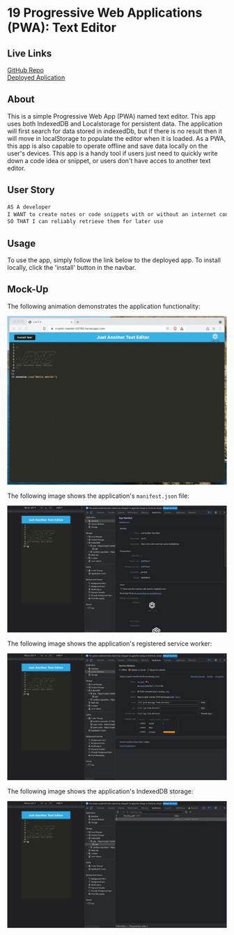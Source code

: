# 19 Progressive Web Applications (PWA): Text Editor

## Live Links
[GitHub Repo](https://github.com/Morganbb104/HW_19-Progressive-Web-Applications-PWA-Text-Editor)  
[Deployed Aplication](https://dashboard.heroku.com/apps/pwa-texteditior-0506)

## About

This is a simple Progressive Web App (PWA) named text editor. This app uses both IndexedDB and Localstorage for persistent data.
The application will first search for data stored in indexedDb, but if there is no result then it will move in localStorage to populate the editor when it is loaded. As a PWA, this app is also capable to operate offline and save data locally on the user's devices.
This app is a handy tool if users just need to quickly write down a code idea or snippet, or users don't have acces to another text editor.

## User Story

```md
AS A developer
I WANT to create notes or code snippets with or without an internet connection
SO THAT I can reliably retrieve them for later use
```
## Usage

To use the app, simply follow the link below to the deployed app. To install locally, click the 'install' button in the navbar.


## Mock-Up

The following animation demonstrates the application functionality:

![Demonstration of the finished Module 19 Challenge being used in the browser and then installed.](./Assets/00-demo.gif)

The following image shows the application's `manifest.json` file:

![Demonstration of the finished Module 19 Challenge with a manifest file in the browser.](./Assets/01-manifest.png)

The following image shows the application's registered service worker:

![Demonstration of the finished Module 19 Challenge with a registered service worker in the browser.](./Assets/02-service-worker.png)

The following image shows the application's IndexedDB storage:

![Demonstration of the finished Module 19 Challenge with a IndexedDB storage named 'jate' in the browser.](./Assets/03-idb-storage.png)

